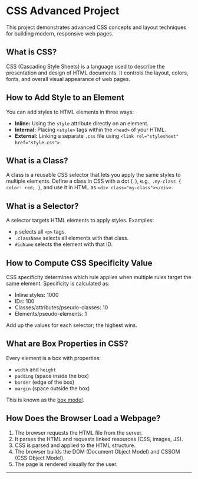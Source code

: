 # CSS Advanced Project

This project demonstrates advanced CSS concepts and layout techniques for building modern, responsive web pages.

## What is CSS?

CSS (Cascading Style Sheets) is a language used to describe the presentation and design of HTML documents. It controls the layout, colors, fonts, and overall visual appearance of web pages.

## How to Add Style to an Element

You can add styles to HTML elements in three ways:
- **Inline:** Using the `style` attribute directly on an element.
- **Internal:** Placing `<style>` tags within the `<head>` of your HTML.
- **External:** Linking a separate `.css` file using `<link rel="stylesheet" href="style.css">`.

## What is a Class?

A class is a reusable CSS selector that lets you apply the same styles to multiple elements. Define a class in CSS with a dot (`.`), e.g., `.my-class { color: red; }`, and use it in HTML as `<div class="my-class"></div>`.

## What is a Selector?

A selector targets HTML elements to apply styles. Examples:
- `p` selects all `<p>` tags.
- `.className` selects all elements with that class.
- `#idName` selects the element with that ID.

## How to Compute CSS Specificity Value

CSS specificity determines which rule applies when multiple rules target the same element. Specificity is calculated as:
- Inline styles: 1000
- IDs: 100
- Classes/attributes/pseudo-classes: 10
- Elements/pseudo-elements: 1

Add up the values for each selector; the highest wins.

## What are Box Properties in CSS?

Every element is a box with properties:
- `width` and `height`
- `padding` (space inside the box)
- `border` (edge of the box)
- `margin` (space outside the box)

This is known as the [box model](https://developer.mozilla.org/en-US/docs/Learn/CSS/Building_blocks/The_box_model).

## How Does the Browser Load a Webpage?

1. The browser requests the HTML file from the server.
2. It parses the HTML and requests linked resources (CSS, images, JS).
3. CSS is parsed and applied to the HTML structure.
4. The browser builds the DOM (Document Object Model) and CSSOM (CSS Object Model).
5. The page is rendered visually for the user.

---